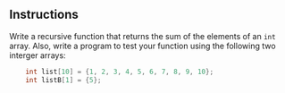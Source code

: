 ## Instructions ##

Write a recursive function that returns the sum of the elements of an `int` array. Also, write a program to test your function using the following two interger arrays: 

```c++
    int list[10] = {1, 2, 3, 4, 5, 6, 7, 8, 9, 10};
    int listB[1] = {5}; 
```

